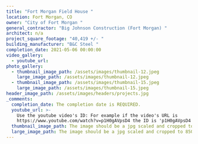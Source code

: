 ```yaml
---
title: "Fort Morgan Field House "
location: Fort Morgan, CO
owner: "City of Fort Morgan "
general_contractor: "Big Johnson Construction (Fort Morgan) "
architect: n/a
project_square_footage: "40,419 +/- "
building_manufacturer: "B&C Steel "
completion_date: 2021-05-06 00:00:00
video_gallery:
  - youtube_url:
photo_gallery:
  - thumbnail_image_path: /assets/images/thumbnail-12.jpeg
    large_image_path: /assets/images/thumbnail-12.jpeg
  - thumbnail_image_path: /assets/images/thumbnail-15.jpeg
    large_image_path: /assets/images/thumbnail-15.jpeg
header_image_path: /assets/images/headers/projects.jpg
_comments:
  completion_date: The completion date is REQUIRED.
  youtube_url: >-
    Use the youtube video's ID: For example if the video's URL is
    https://www.youtube.com/watch?v=p1H0gAVpsD4 the ID is 'p1H0gAVpsD4'.
  thumbnail_image_path: The image should be a jpg scaled and cropped to 320px wide by 230px tall.
  large_image_path: The image should be a jpg scaled and cropped to 850px wide by 600px tall.
---
```

